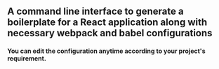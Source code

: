 ## A command line interface to generate a boilerplate for a React application along with necessary webpack and babel configurations

#### You can edit the configuration anytime according to your project's requirement.

